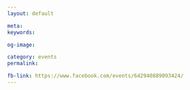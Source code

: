 ```yaml
---
layout: default

meta: 
keywords: 

og-image: 

category: events
permalink: 

fb-link: https://www.facebook.com/events/642940889093424/
---
```

